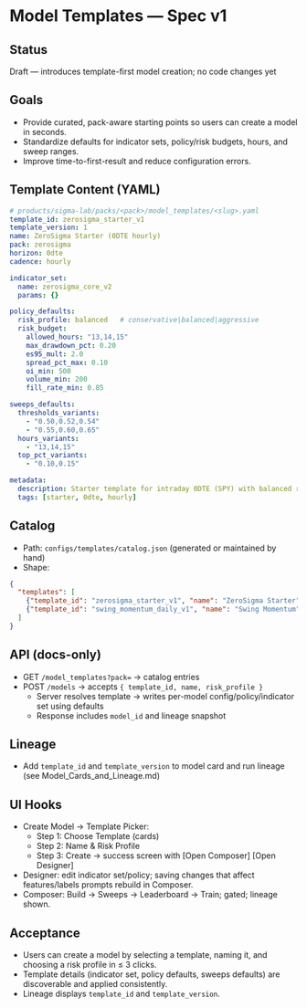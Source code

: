 # Model Templates — Spec v1

## Status
Draft — introduces template-first model creation; no code changes yet

## Goals
- Provide curated, pack-aware starting points so users can create a model in seconds.
- Standardize defaults for indicator sets, policy/risk budgets, hours, and sweep ranges.
- Improve time-to-first-result and reduce configuration errors.

## Template Content (YAML)
```yaml
# products/sigma-lab/packs/<pack>/model_templates/<slug>.yaml
template_id: zerosigma_starter_v1
template_version: 1
name: ZeroSigma Starter (0DTE hourly)
pack: zerosigma
horizon: 0dte
cadence: hourly

indicator_set:
  name: zerosigma_core_v2
  params: {}

policy_defaults:
  risk_profile: balanced   # conservative|balanced|aggressive
  risk_budget:
    allowed_hours: "13,14,15"
    max_drawdown_pct: 0.20
    es95_mult: 2.0
    spread_pct_max: 0.10
    oi_min: 500
    volume_min: 200
    fill_rate_min: 0.85

sweeps_defaults:
  thresholds_variants:
    - "0.50,0.52,0.54"
    - "0.55,0.60,0.65"
  hours_variants:
    - "13,14,15"
  top_pct_variants:
    - "0.10,0.15"

metadata:
  description: Starter template for intraday 0DTE (SPY) with balanced risk.
  tags: [starter, 0dte, hourly]
```

## Catalog
- Path: `configs/templates/catalog.json` (generated or maintained by hand)
- Shape:
```json
{
  "templates": [
    {"template_id": "zerosigma_starter_v1", "name": "ZeroSigma Starter", "pack": "zerosigma", "horizon": "0dte", "cadence": "hourly", "template_version": 1},
    {"template_id": "swing_momentum_daily_v1", "name": "Swing Momentum", "pack": "swingsigma", "horizon": "swing", "cadence": "daily", "template_version": 1}
  ]
}
```

## API (docs-only)
- GET `/model_templates?pack=` → catalog entries
- POST `/models` → accepts `{ template_id, name, risk_profile }`
  - Server resolves template → writes per-model config/policy/indicator set using defaults
  - Response includes `model_id` and lineage snapshot

## Lineage
- Add `template_id` and `template_version` to model card and run lineage (see Model_Cards_and_Lineage.md)

## UI Hooks
- Create Model → Template Picker:
  - Step 1: Choose Template (cards)
  - Step 2: Name & Risk Profile
  - Step 3: Create → success screen with [Open Composer] [Open Designer]
- Designer: edit indicator set/policy; saving changes that affect features/labels prompts rebuild in Composer.
- Composer: Build → Sweeps → Leaderboard → Train; gated; lineage shown.

## Acceptance
- Users can create a model by selecting a template, naming it, and choosing a risk profile in ≤ 3 clicks.
- Template details (indicator set, policy defaults, sweeps defaults) are discoverable and applied consistently.
- Lineage displays `template_id` and `template_version`.
